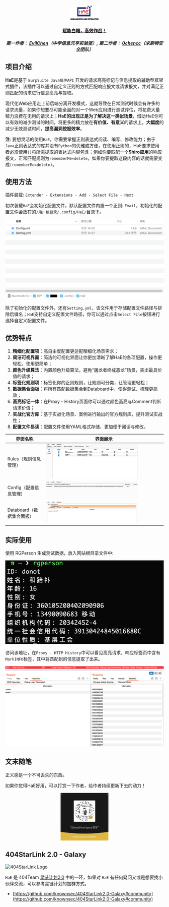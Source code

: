 <div align="center">
<img src="images/logo.png" style="width: 20%" />
<h4><a href="https://gh0st.cn/HaE/">赋能白帽，高效作战！</a></h4>
<h5>第一作者： <a href="https://github.com/gh0stkey">EvilChen</a>（中孚信息元亨实验室）, 第二作者： <a href="https://github.com/0chencc">0chencc</a>（米斯特安全团队）</h5>
</div>


## 项目介绍

**HaE**是基于 `BurpSuite Java插件API` 开发的请求高亮标记与信息提取的辅助型框架式插件，该插件可以通过自定义正则的方式匹配响应报文或请求报文，并对满足正则匹配的请求进行信息高亮与提取。

现代化Web应用走上前后端分离开发模式，这就导致在日常测试时候会有许多的请求流量，如果你想要尽可能全面的对一个Web应用进行测试评估，将花费大量精力浪费在无用的请求上；**HaE的出现正是为了解决这一类似场景**，借助HaE你可以有效的减少测试的时间，将更多的精力放在**有价值、有意义**的请求上，**大幅度**的减少无效测试时间，**提高漏洞挖掘效率**。

**注**: 要想灵活的使用`HaE`，你需要掌握正则表达式阅读、编写、修改能力；由于`Java`正则表达式的库并没有`Python`的优雅或方便，在使用正则的，HaE要求使用者必须使用`()`将所需提取的表达式内容包含；例如你要匹配一个**Shiro应用**的响应报文，正常匹配规则为`rememberMe=delete`，如果你要提取这段内容的话就需要变成`(rememberMe=delete)`。

## 使用方法

插件装载: `Extender - Extensions - Add - Select File - Next`

初次装载`HaE`会初始化配置文件，默认配置文件内置一个正则: `Email`，初始化的配置文件会放在的`/用户根目录/.config/HaE/`目录下。

![-w477](images/show_config.png)

除了初始化的配置文件外，还有`Setting.yml`，该文件用于存储配置文件路径与排除后缀名；`HaE`支持自定义配置文件路径，你可以通过点击`Select File`按钮进行选择自定义配置文件。

## 优势特点

1. **精细化配置项**：高自由度配置更适配精细化场景需求；
2. **简洁可视界面**：简洁的可视化界面让你更加清晰了解HaE的各项配置，操作更轻松，使用更简单；
3. **颜色升级算法**：内置颜色升级算法，避免“屠龙者终成恶龙”场景，突出最具价值的请求；
4. **标签化规则项**：标签化你的正则规则，让规则可分类，让管理更轻松；
5. **数据集合面板**：将所有匹配数据集合到Databoard中，使得测试、梳理更高效；
6. **高亮标记一体**：在Proxy - History页面你可以通过颜色高亮与Comment判断请求价值；
7. **实战化官方库**：基于实战化场景、案例进行输出的官方规则库，提升测试实战性；
8. **配置文件易读**：配置文件使用YAML格式存储，更加便于阅读与修改。

| 界面名称                  | 界面展示                                              |
| ------------------------- | ----------------------------------------------------- |
| Rules（规则信息管理）     | <img src="images/rules.png" style="width: 80%" />     |
| Config（配置信息管理）    | <img src="images/config.png" style="width: 80%" />    |
| Databoard（数据集合面板） | <img src="images/databoard.png" style="width: 80%" /> |



## 实际使用

使用 RGPerson 生成测试数据，放入网站根目录文件中: 

![-w467](images/16000719723284.jpg)

访问该地址，在`Proxy - HTTP History`中可以看见高亮请求，响应标签页中含有`MarkINFO`标签，其中将匹配到的信息提取了出来。

![-w1047](images/16000720732854.png)

## 文末随笔

正义感是一个不可丢失的东西。

如果你觉得HaE好用，可以打赏一下作者，给作者持续更新下去的动力！

<div align=center>
<img src="images/reward.jpeg" style="width: 30%" />
</div>

## 404StarLink 2.0 - Galaxy

![404StarLink Logo](https://github.com/knownsec/404StarLink-Project/raw/master/logo.png)

`HaE` 是 404Team [星链计划2.0](https://github.com/knownsec/404StarLink2.0-Galaxy) 中的一环，如果对 `HaE` 有任何疑问又或是想要找小伙伴交流，可以参考星链计划的加群方式。

- [https://github.com/knownsec/404StarLink2.0-Galaxy#community](https://github.com/knownsec/404StarLink2.0-Galaxy#community)
